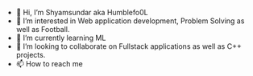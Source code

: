 - 👋 Hi, I’m Shyamsundar aka Humblefo0L
- 👀 I’m interested in Web application development, Problem Solving as well as Football.
- 🌱 I’m currently learning ML
- 💞️ I’m looking to collaborate on Fullstack applications as well as C++ projects.
- 📫 How to reach me 

<!---
Humblefo0L-v1/Humblefo0L-v1 is a ✨ special ✨ repository because its `README.md` (this file) appears on your GitHub profile.
You can click the Preview link to take a look at your changes.
--->
